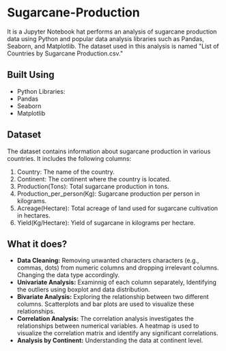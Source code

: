 # Sugarcane-Production
It is a Jupyter Notebook hat performs an analysis of sugarcane production data using Python and popular data analysis libraries such as Pandas, Seaborn, and Matplotlib. The dataset used in this analysis is named "List of Countries by Sugarcane Production.csv."

## Built Using
- Python Libraries:
-   Pandas
-   Seaborn
-   Matplotlib

## Dataset 
The dataset contains information about sugarcane production in various countries. It includes the following columns:

1. Country: The name of the country.
2. Continent: The continent where the country is located.
3. Production(Tons): Total sugarcane production in tons.
4. Production_per_person(Kg): Sugarcane production per person in kilograms.
5. Acreage(Hectare): Total acreage of land used for sugarcane cultivation in hectares.
6. Yield(Kg/Hectare): Yield of sugarcane in kilograms per hectare.

## What it does?
- **Data Cleaning:** Removing unwanted characters characters (e.g., commas, dots) from numeric columns and dropping irrelevant columns. Changing the data type accordingly.
- **Univariate Analysis:** Examinnig of each column separately, Identifying the outliers using boxplot and data distribution.
- **Bivariate Analysis:** Exploring the relationship between two different columns. Scatterplots and bar plots are used to visualize these relationships.
- **Correlation Analysis:** The correlation analysis investigates the relationships between numerical variables. A heatmap is used to visualize the correlation matrix and identify any significant correlations.
- **Analysis by Continent:** Understanding the data at continent level.



